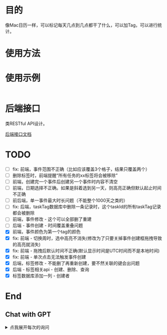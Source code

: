 <!--
 * @Author: LetMeFly
 * @Date: 2024-12-15 16:10:07
 * @LastEditors: LetMeFly.xyz
 * @LastEditTime: 2025-01-09 18:56:06
-->
# 目的

像Mac日历一样，可以标记每天几点到几点都干了什么，可以加Tag，可以进行统计。

# 使用方法



# 使用示例

```

```

# 后端接口

类RESTful API设计。

[后端接口文档](back/README.md)

# TODO

- [ ] fix: 前端，事件范围不正确（比如应该覆盖3个格子，结果只覆盖两个）
- [ ] 删除标签时，前端提醒“所有任务的xx标签将会被移除”
- [ ] 前端，创建完一个事件后创建另一个事件时内容不清空
- [ ] 前端，日期选择不正确。如果是斜着选到另一天，则高亮正确但默认起止时间不正确
- [ ] 前后端，单一事件最大时长问题（不能整个1000天之类的）
- [ ] fix: 后端，taskTag数据库中删除一条记录时，这个taskId的所有taskTag记录都会被删除
- [ ] 前端，事件修改 - 这个可以全部删了重建
- [ ] 后端 - 事件创建 - 时间覆盖重叠问题
- [x] 前端，事件颜色为第一个tag的颜色
- [x] fix: 前端 - 切换周时，选中高亮不消失(修改为了只要关掉事件创建框拖拽导致的高亮就消失)
- [x] fix: 前端 - 拖拽后默认时间不正确(默认显示时间是UTC时间而不是本地时间)
- [x] fix: 前端 - 单次点击无法触发事件创建
- [x] 后端，标签修改 - 不能删了再重新创建，要不然关联的键会出问题
- [x] 后端 - 标签相关api - 创建、删除、查询
- [x] 标签数据库添加一列 - 创建者

# End

## Chat with GPT

<details><summary>点我展开每次的询问</summary>

你了解Mac日历吗

<hr/>

如果我想让ChatGPT帮我使用cloudflare workers创建一个类似Mac日历的应用，我应该怎么告诉它，以使得它能一步一步完成整个项目？

<hr/>

"我需要帮助使用Cloudflare Workers构建一个日历应用（类似Mac日历），支持以下功能：

+ 后端通过Cloudflare Workers实现事件的创建、获取、删除功能，并使用Cloudflare KV存储数据。
+ 前端使用HTML、CSS和JavaScript来显示日历，并支持用户创建、查看、编辑事件。这些前端的文件也是由同一个Cloudflare workers项目返回的。
+ 支持设置事件提醒，并通过浏览器通知提醒用户。
+ 提供API接口：POST /events（创建事件），GET /events（获取事件列表），DELETE /events/{id}（删除事件）。"
+ 支持对事件加Tag，支持分类汇总功能。

完成这个项目需要较大的工作量，请你分步骤逐步完成。

<hr/>

现在我创建好了cloudflare应用，并成功显示了Hello, Cloudflare Workers!

下一步我想编写代码，使得cloudflare返回html页面。

<hr/>

这个页面能够由js读取HTML来实现吗？我不知道cloudflare workers是否允许这么做

<hr/>

我希望将HTML和JavaScript分开，我应该如何部署静态文件？可以在一个项目中实现吗

<hr/>

对于前端页面进行如下修改：

+ 设置默认语言为中文
+ 在head部分引入js：https://letmefly.xyz/Links/Common.js
+ 缩进为4个空格（js文件也是如此）

<hr/>

前端显示成功！请继续

<hr/>

介绍http delete，说明其传参方式

能否像post和get一样传参，而不是通过url的子路径传参

<hr/>

现在我决定不使用KV来存储数据，而是使用D1数据库存储数据。

<hr/>

我在绑定D1数据库的时候，出现了以下报错：

D1 bindings require module-format workers. https://developers.cloudflare.com/workers/reference/migrate-to-module-workers/

<hr/>

TOML写注释

<hr/>

```
name = "api"
type = "module"  # 绑定D1数据库的Workers要求必须为模块格式而不能是脚本格式
compatibility_date = "2024-12-09"
main = "main.js"

d1_databases = [
  { binding = "api", database_id = "40bf17b1-b598-4ad2-aad0-860f2b282cee" }
]
```

报错：

```

 ⛅️ wrangler 3.93.0 (update available 3.95.0)
-------------------------------------------------------

▲ [WARNING] Processing wrangler.toml configuration:

    - 😶 Ignored: "type":
      Most common features now work out of the box with wrangler, including modules, jsx,
  typescript, etc. If you need anything more, use a custom build.


▲ [WARNING] You are about to publish a Workers Service that was last published via the Cloudflare Dashboard.

  Edits that have been made via the dashboard will be overridden by your local code and config.


√ Would you like to continue? ... yes
Total Upload: 5.56 KiB / gzip: 1.92 KiB
Your worker has access to the following bindings:
- D1 Databases:
  - api: 40bf17b1-b598-4ad2-aad0-860f2b282cee

X [ERROR] A request to the Cloudflare API (/accounts/870d2550dd021f035ec8dd56e29f7472/workers/scripts/api) failed.

  D1 bindings require module-format workers.
  https://developers.cloudflare.com/workers/reference/migrate-to-module-workers/ [code: 10021]

  If you think this is a bug, please open an issue at:
  https://github.com/cloudflare/workers-sdk/issues/new/choose
```

<hr/>

我有一个D1数据库：

```sql
CREATE TABLE Users (
    userid INTEGER PRIMARY KEY AUTOINCREMENT, 
    username VARCHAR(255) UNIQUE NOT NULL, 
    password VARCHAR(255) NOT NULL
);

CREATE TABLE User_LoginInfo (
    login_id INTEGER PRIMARY KEY AUTOINCREMENT,
    userid INTEGER NOT NULL,
    loginTime DATETIME NOT NULL,
    loginIp VARCHAR(50),
    passKey VARCHAR(255) NOT NULL,
    FOREIGN KEY (userid) REFERENCES Users(userid)
);
```

我要依据cookie中的passKey去User_LoginInfo中获取userid以便得知是哪个用户创建的任务。

用户只能操作自己创建的任务。

请你对其进行修改。

<hr/>

使用JS往当前域名下创建一个永不过期的cookie，名为passKey，值为123

<hr/>

我想要的主要是日历效果，主要是想记录今天已经完成的一件事情。

<hr/>

我想要的主要是日历效果，主要是想记录今天已经完成的一件事情。

请你不要着急，记住我所提出的所有要求，一步一步来完成。

下面首先设计并创建数据库。

<hr/>

我想要的主要是日历效果，主要是想记录今天已经完成的一件事情。例如我今天学了20分钟Java，我就可以在网页上记录一下，以便后续统计。

请你不要着急，记住我所提出的所有要求，一步一步来完成。

下面首先设计并创建数据库。

我已经创建了Users表、User_LoginInfo表，接下来准备创建Calendar_Tasks表和Calendar_Tags表。

Calendar_Tags表中包含：tagId、tagName、tagColor(十六进制的RGB值)

Calendar_Tasks表中包含：taskId、title、description、startTime(任务开始时间)、during(任务持续时长)、tagId、userid等。

<hr/>

很棒，接下来开始写后端的事件创建、新增、删除函数。

<hr/>

我有一个TagId数据表，现在要设计一个Tasks数据表。

一个Task可以对应多个TagId，Task中还会包含其他信息如taskId、description等。

我应该怎么设计Task表格？

<hr/>

解释这段sql代码

<hr/>

还有一种办法是在Task表中添加一个tags键。

两种解决方案哪个更合适？

<hr/>

我决定使用TaskTag表这种方式。

我有没有必要创建一个taskTag_Id这个键？

<hr/>

我想要的主要是日历效果，主要是想记录今天已经完成的一件事情。例如我今天学了20分钟Java，我就可以在网页上记录一下，以便后续统计。

请你不要着急，记住我所提出的所有要求，一步一步来完成。

下面首先设计并创建数据库。

我已经创建了Users表、User_LoginInfo表，接下来准备创建Calendar_Tasks表、Calendar_Tags表和Calendar_TaskTag表。

Calendar_Tags表中包含：tagId、tagName、tagColor(十六进制的RGB值)

Calendar_Tasks表中包含：taskId、title、description、startTime(任务开始时间)、during(任务持续时长)、userid等。

Calendar_TaskTag表中包含：taskId、TagId。一个任务可能对应着多个标签。

<hr/>

很棒，接下来开始写后端的事件创建、新增、删除函数。

<hr/>

重写一下添加标签的这段代码，每个标签插入一次是不是太低效了？

<hr/>

删除任务的时候，能否直接`DELETE FROM Calendar_Tasks WHERE taskId = ? AND userid = ?;`？

这样在userid和taskid不匹配的时候就会删除失败。

如果是这样，我又应该如何判断是否删除失败了？

<hr/>

现在我写完了后端的 查询、修改、删除 任务的函数，我想先写一个Python脚本模拟发包分别测试一下。

<hr/>

介绍HTTP DELETE

<hr/>

它可以将数据保留在请求体当中吗

<hr/>

```
...
```

现在我写完了后端的 查询、修改、删除 任务的函数，我想先写一个Python脚本模拟发包分别测试一下。

你不需要修改我写的函数，你只需要写一个使用python requests库的脚本，以便我可以运行测试。

<hr/>

```
...
```

现在我写完了后端的 查询、修改、删除 任务的函数，我想先写一个Python脚本模拟发包分别测试一下。

虽然deleteEvent函数可能不是很合适，但是你暂时不需要修改或继续完善它。

你的任务是：写一个python脚本，以便我可以用来测试这三个后端api。

<hr/>

不，现在你不需要修改我的代码

我需要修改代码的时候我会告诉你的。

你只需要完成一件事情，明白吗？

就是写一个python脚本，向后端发送模拟数据包，以便能测试这三个api是否可以正常工作。

<hr/>

```
...
```

现在我写完了后端的 查询、修改、删除 任务的函数，我想先写一个Python脚本模拟发包分别测试一下。

虽然deleteEvent函数可能不是很合适，但是你暂时不需要修改或继续完善它。

你的任务是：写一个python脚本，以便我可以用来测试这三个后端api。

请注意，现在你不需要修改我的代码

我需要修改代码的时候我会告诉你的。

你只需要完成一件事情，明白吗？

就是写一个python脚本，向后端发送模拟数据包，以便能测试这三个api是否可以正常工作。

我不希望继续处理事件删除的功能，你可以理解我这个功能已经完成了。

现在你不要帮我完善其中的删除任务功能，你要做的是写python代码。

<hr/>

我不希望在URL中确定DELETE函数的taskID，我就要不规范地在请求体中传递taskID这个参数。

本次回复中，你只能返回python代码，用python的requests库发送模拟请求，测试后端的三个api

<hr/>

cloudfalre workers如何读取绑定的D1数据库

<hr/>

我绑定的数据库名为CALENDAR_DB，但是缺报错`X [ERROR] Error fetching user ID: ReferenceError: CALENDAR_DB is not defined`

<hr/>

是不是因为我没有初始化本地数据库

<hr/>

我想直接应用生产环境的数据库。
请问我在本地都需要进行哪些操作

<hr/>

wrangler deploy后，线上环境可以正常执行了。

但是wrangler dev后，本地环境报错没有数据表。

<hr/>

配置了`preview_database_id = "40bf17b1-b598-4ad2-aad0-860f2b282cee"`后:

```
wrangler.toml changed...
Your worker has access to the following bindings:
- D1 Databases:
  - CALENDAR_DB: 40bf17b1-b598-4ad2-aad0-860f2b282cee, Preview: (40bf17b1-b598-4ad2-aad0-860f2b282cee) (local)
⎔ Reloading local server...
```

为什么Preview后面会显示一个(local)？

并且我访问`localhost:8787/`还是报错：

```
[wrangler:err] Error: D1_ERROR: no such table: Calendar_Tasks: SQLITE_ERROR
    at D1DatabaseSessionAlwaysPrimary._sendOrThrow (cloudflare-internal:d1-api:129:19)
    at async D1PreparedStatement.all (cloudflare-internal:d1-api:311:46)
    at async Object.fetch (file:///F:/OtherApps/Program/Git/Store/Store20_LeetCode/api/main.js:24:20)
    at async jsonError (file:///F:/OtherApps/Program/Node/node-v16.13.1-win-x64/node_modules/wrangler/templates/middleware/middleware-miniflare3-json-error.ts:22:10)
    at async drainBody (file:///F:/OtherApps/Program/Node/node-v16.13.1-win-x64/node_modules/wrangler/templates/middleware/middleware-ensure-req-body-drained.ts:5:10)
[wrangler:err] Cause: Error: no such table: Calendar_Tasks: SQLITE_ERROR
    at D1DatabaseSessionAlwaysPrimary._sendOrThrow (cloudflare-internal:d1-api:130:24)
    at async D1PreparedStatement.all (cloudflare-internal:d1-api:311:46)
    at async Object.fetch (file:///F:/OtherApps/Program/Git/Store/Store20_LeetCode/api/main.js:24:20)
    at async jsonError (file:///F:/OtherApps/Program/Node/node-v16.13.1-win-x64/node_modules/wrangler/templates/middleware/middleware-miniflare3-json-error.ts:22:10)
    at async drainBody (file:///F:/OtherApps/Program/Node/node-v16.13.1-win-x64/node_modules/wrangler/templates/middleware/middleware-ensure-req-body-drained.ts:5:10)
[wrangler:inf] GET /calendar/events 500 Internal Server Error (61ms)
```

<hr/>

如果我执行：

```
export async function getEvents(request, env) {
    const result = await env.CALENDAR_DB.prepare('SELECT * FROM Calendar_Tasks').all();
    return new Response(JSON.stringify(result.results), {
        headers: { 'Content-Type': 'application/json' },
    });
}
```

则能正常运行。

如果我执行：

```
async function test(CALENDAR_DB) {
    const result = await CALENDAR_DB.prepare('SELECT * FROM Calendar_Tasks').all();
    return new Response(JSON.stringify(result.results), {
        headers: { 'Content-Type': 'application/json' },
    });

}

export async function getEvents(request, env) {
    const CALENDAR_DB = env.CALENDAR_DB;
    return await getUserIdFromPassKey(CLANDER_DB);
}
```

就会报错：`X [ERROR] Uncaught (in promise) ReferenceError: CLANDER_DB is not defined`

<hr/>

```
export function getCookie(request, name) {
    const cookieHeader = request.headers.get("Cookie")
    const cookies = cookieHeader ? cookieHeader.split(';') : []
    for (let cookie of cookies) {
        const [key, value] = cookie.trim().split('=')
        console.log(key, value);
        console.log(`key = ${key}, name = ${name}, key === name: ${key === name}`)
        if (key === name) {
            return value
        }
    }
    return null
}
```

运行结果：

```
passKey 2156456454
key = passKey, name = passkey, key === name: false
```

<hr/>

```
const insertTaskQuery = `
    INSERT INTO Calendar_Tasks (title, description, startTime, during, userid)
    VALUES (?, ?, ?, ?, ?);
`;
const taskValues = [title, description, startTime, during, userid];
const taskResult = await CALENDAR_DB.prepare(insertTaskQuery).bind(...taskValues).run();
```

执行完这行insert语句后，如何知道我insert的那一行的自增id？

能否从taskResult中获得？

<hr/>

我使用的是cloudflare的D1数据库，我应该如何获取？

已知：我的自增id是taskId

<hr/>

```
const insertTaskQuery = `
    INSERT INTO Calendar_Tasks (title, description, startTime, during, userid)
    VALUES (?, ?, ?, ?, ?);
`;
const taskValues = [title, description, startTime, during, userid];
const taskResult = await CALENDAR_DB.prepare(insertTaskQuery).bind(...taskValues).run();
console.log(taskResult);
const taskId = taskResult.lastInsertRowid;
console.log("Inserted taskId:", taskId);
```

运行结果：

```
Object {
  success: true,
  meta: Object,
  results: Array(0)
}
Inserted taskId: undefined
```

<hr/>

数据表`Calendar_Tags`新增一列`creater`，其中`creater`是数据表`Users.userid`的外键。

<hr/>

fk_creater  是什么意思

<hr/>

如果我在创建数据表的时候直接指定这一列并设置外键，那么这个外键约束有名称吗

<hr/>

为什么报错了：

> ALTER TABLE Calendar_Tags ADD CONSTRAINT fk_creater FOREIGN KEY (creater) REFERENCES Users(userid) ON DELETE SET CASCADE;
near "CONSTRAINT": syntax error at offset 30: SQLITE_ERROR

<hr/>

我之前的数据表为：

```
CREATE TABLE Calendar_Tags (
    tagId INTEGER PRIMARY KEY AUTOINCREMENT,
    tagName VARCHAR(255) NOT NULL,
    tagColor VARCHAR(7) NOT NULL
);
```

<hr/>

我还有一个数据表：

```
CREATE TABLE Calendar_TaskTag (
    taskId INTEGER NOT NULL,
    tagId INTEGER NOT NULL,
    PRIMARY KEY (taskId, tagId),
    FOREIGN KEY (taskId) REFERENCES Calendar_Tasks(taskId),
    FOREIGN KEY (tagId) REFERENCES Calendar_Tags(tagId)
);
```

如果我删除数据表`Calendar_Tags`的话，数据表`Calendar_TaskTag`是否会出现问题？

<hr/>

创造者的英文单词怎么拼？

<hr/>

SQLite修改列名 Calendar_Tags.creater改为reator

<hr/>

我有一个SQLite表：

```
CREATE TABLE Calendar_TaskTag (
    taskId INTEGER NOT NULL,
    tagId INTEGER NOT NULL,
    PRIMARY KEY (taskId, tagId),
    FOREIGN KEY (taskId) REFERENCES Calendar_Tasks(taskId),
    FOREIGN KEY (tagId) REFERENCES Calendar_Tags(tagId)
);
```

我想将表修改为：

当tagId或taskId被删除时，自动删除这一行。

<hr/>

HTTP请求中，有GET、POST、DELETE等方法。

比如我想对一个标签进行操作，则可以通过GET获取标签，POST创建标签，DELETE删除标签。

如果我想修改标签，我应该使用什么新的请求方法？可否在不修改uri的前提下完成？

<hr/>

我想使用HTTP PUT方法修改一个标签的标签名，我应该怎么设计后端服务？

<hr/>

RESTful API 是什么

<hr/>

现在我已经完成了后端并完成了测试。我要开始设计前端页面了。请模仿Mac日历进行设计。

要求：
+ 前端显示一个日历，日历默认显示当前一周，可以点击切换按钮切换到上一周或下一周。
+ 从周一到周日每天显示一列，从0点到24点每小时显示一行。若页面无法显示完所有行则显示滚动条，默认从早上7点开始显示
+ 在某一天，我可以通过鼠标拖拽的方式选中一段时间，创建一个事件。
+ 也可以创建修改标签、修改事件（其实是先删除再新建）

其中，我已有的后端接口如下：

```

```

如果所需步骤较多，请你一步一步帮我实现。

<hr/>

内容太多了，请一步一步完成。

首先完成HTML所需代码，注意定义好元素以便后续CSS和JS的编写。

注意，本次及以后的任何一次回复中，都不能将代码写死。

例如今天的日期、要创建的事件等，都要实时获取或接收用户输入。这也就要求你预留下用户输入框（如果需要）

<hr/>

js判断url是否以/结尾。（注意路径中可能含有参数）

<hr/>

我是在cloudflare workers中判断的

```
export async function indexHTML(request) {
    const url = new URL(request.url);
    if (!url.pathname.endsWith('/')) {
        
    }
```

如果不是以`/`结尾则重定向

<hr/>

解释重定向301和302

<hr/>

好的，现在请开始编写css所需代码

<hr/>

<!-- 编写js，我有一个moduleRoutes字典，例如：

```
const moduleRoutes = {
    '/': index,
    '/font/*': front,
    '/events': events,
    '/tags': tags,
};
```

我有一个url，如`/f -->

<hr/>

js判断一个键值是否在字典中

<hr/>

接下来请开始编写JS

注意要能满足我要求的所有操作。

要求：
+ 前端显示一个日历，日历默认显示当前一周，可以点击切换按钮切换到上一周或下一周。
+ 从周一到周日每天显示一列，从0点到24点每小时显示一行。若页面无法显示完所有行则显示滚动条，默认从早上7点开始显示
+ 在某一天，我可以通过鼠标拖拽的方式选中一段时间，创建一个事件。
+ 也可以创建修改标签、修改事件（其实是先删除再新建）

如果无法一次实现，可以分多次进行。

<hr/>

JS在``中包含符号`

<hr/>

JS在``中包含符号`${}

<hr/>

你的css编写失败，好丑，很多内容都没有样式，例如prevWeekBtn等很多元素。

请结合HTML内容编写

<hr/>

018.ChatLogWithGPT.Cloudflare - Workers - LetCalendar.675e8d02-7344-8001-951f-c6d26870832e.json

<hr/>

我有一个前端页面，是模仿Mac日历制作的事件记录统计工具，后端接口已经完成。

要实现功能如下：

+ 前端显示一个日历，日历默认显示当前一周，可以点击切换按钮切换到上一周或下一周。
+ 从周一到周日每天显示一列，从0点到24点每小时显示一行。若页面无法显示完所有行则显示滚动条，默认从早上7点开始显示
+ 在某一天，我可以通过鼠标拖拽的方式选中一段时间，创建一个事件。
+ 也可以创建修改标签、修改事件（其实是先删除再新建）

前端页面内容如下：

```

```

现在请你帮我撰写一个css来美化之

<hr/>

我想让你逐步完成所有所需代码，可以吗？

现在请首先编写css，让界面看起来美观一些

<hr/>

依据html编写css

```

```

<hr/>

使用Cloudflare workers返回html、css、js时，headers分别应该怎么写

<hr/>

js数组取值最后一个元素

<hr/>

filePath是`style.css`等，如何提取出文件类型`css`

<hr/>

js取值失败时默认值

<hr/>

js字典取值失败时默认值

<hr/>

进行如下更改：

1. 我要的是可以拖拽的表格形式，而不是每一列都显示一遍几点到几点。时间只在最左边显示一次
2. 请填满整个页面，而不是只在屏幕中间显示一部分。当整个页面都无法显示所有表格时，再出现滚动条

<hr/>

想要只在最左边显示一次时间，是不是也要修改一下HTML

<hr/>

根据这个html来写CSS

```
{{index4.html}}
```

<hr/>

好看多了，但周一到周日为什么是竖着显示的？而不是水平占满一行

<hr/>

<!-- 算了，GPT不行，还是一点一点写吧。 -->

我想要设计一个HTML，模仿Mac日历。

整体上是一个可以拖拽的表格：

+ 水平平均分成7份，代表周一到周日
+ 竖直分成0-24点共24份

我可以在表格上拖拽一天的几点到几点，实现事件的添加。

你不需要给出具体代码，请告诉我应该使用哪些HTML结构

<hr/>

如何实现拖拽选中，而不是拖拽移动？

<hr/>

我想写一个HTML页面，模仿Mac日历，具体功能如下：

页面是一个日期表格，每一列代表一天，每一行是1h。

我可以在某一列中使用鼠标从上到下拖拽移动一些时间段并显示为其他颜色。

<hr/>

有一个问题是否可以解决？

就是我在表格中上下拖拽的时候，鼠标会选中第一列的文字

<hr/>

解释html的mousedown、mouseup、mouseover事件

<hr/>

我的一个html页面使用了第三方js <script src="xxx"></script>，这个js加载较慢，导致这个js加载出来之前，我的页面会卡住不渲染。

如何解决这一问题？

<hr/>

我这个js脚本完全可以后台加载，后台执行，和其他脚本没有依赖。

<hr/>

html表格，设置所有列等宽。

<hr/>

请不要在代码中使用固定值，这样无法适应各种规格的屏幕

<hr/>

如何将一个表格在后台悄悄地分为4份，每15分钟一份，但是用户看不出来。

<hr/>

如何将一个表格在后台悄悄地从上到下均分为4份，每15分钟一份，但是用户看不出来。

用户选择的时候会依据鼠标位置，高亮选中的小格子的部分。

<hr/>

我在写一个模仿Mac日历的HTML，当前html源码为
```

```
当前css源码为
```

```
当前js源码为
```

```
如果你了解了，请回复好的，并等待我的下一步指令

<hr/>

我想在表头上添加日期，默认显示当前这一周（使用js实时获取）。

加上左右两个箭头，点击可以切换到上一周或下一周。

<hr/>

我的后端接口如下，如果你了解了，请回复好的，并等待我的下一步指令

```

```

<hr/>

我想在拖拽选中一段时间时，弹出一个框。

在框里，可以创建事件并选择一个或多个标签。

创建事件时，可以输入事件标题、事件描述，默认依据用户的拖拽范围给定一个起止时间，用户也可以调整起止时间。

<hr/>

我有一个Calendar_Tasks数据表，里面有task信息和userid信息；
我有一个Calendar_TaskTag数据表，里面有taskId和tagId的对应信息。

我想通过userid查询出这个user的所有任务，以及每个任务对应的tagId。我应该如何查询？

```
```

<hr/>

解释left join

<hr/>

这样查询的效率如何

<hr/>

left join的时间复杂度是多少？

<hr/>

这样左表中的信息是不是会一个tag重复一次

<hr/>

GROUP_CONCAT这个好，请详细解释之

<hr/>

如果task表列比较多的话，可否Select task.*

<hr/>

这样会每个userid都关联一次，我可用做到只管理指定userid的task吗？

我尝试如下代码报错了：

```
SELECT
    Calendar_Tasks.*,
    GROUP_CONCAT(Calendar_TaskTag.tagId) as tagIds
FROM
    Calendar_Tasks
LEFT JOIN
    Calendar_TaskTag
ON
    Calendar_Tasks.taskId = Calendar_TaskTag.taskId
GROUP BY
    Calendar_Tasks.taskId
WHERE
    Calendar_Tasks.userid = 1
```

<hr/>

解释js：date.toISOString().slice(0, 16)

<hr/>

Date对象如何+8h

<hr/>

如果使用setHours方法是否会导致时间超出24h

<hr/>

document.getElementById('eventStartTime').value的格式为string，例如2025-01-11T02:00

我想格式不变，但将其转为8h后的时间字符串

<hr/>

手动计算太麻烦了，请使用Date一行实现

<hr/>

css设置具有today这个class的tr中的td：

左边框和右边框为其他颜色，最后一个tr的td的下边框也为这个颜色

<hr/>

我想在页面加载时，将所有属于本周的的event渲染到日历上。

只需要将对应单元格高亮（如果时间不是整数则高亮单元格对应百分比的部分），并将title显示在单元格内（可换行，显示不全可使用省略号）

鼠标悬浮在对应事件上时，显示具体信息（description、起止时间等）。

events数据示例如下：

```json
[{"taskId":1,"title":"开发","description":"Let Calendar开发","startTime":"2024-12-17T10:00:00","during":60,"userid":1,"tagIds":null},{"taskId":13,"title":"开发","description":"LetCalendar开发","startTime":"2024-12-20T10:00:00","during":60,"userid":1,"tagIds":"1"}]
```

当前代码框架为：

```javascript
/**
     * 将事件数据渲染到日历上
     * @param {JSON} events - 事件列表
     */
    function renderEvent(events) {
        
    }
    // 加载并显示事件
    function showEvent() {
        console.log('loading events');
        const tagsUrl = 'back/events.json';  // 记得修改为真正的相对路径
        // const tagsUrl = './events';
        fetch(tagsUrl, {
            credentials: 'include' // 包含Cookie
        })
        .then(response => response.json())
        .then(data => {
            renderEvent(data);
        })
        .catch(error => console.error('Error loading events:', error));
    }
    setTimeout(() => {
        showEvent();
    }, 10);
```

<hr/>

太棒了！但是请进行如下修改：

1. 如果一个事件无法填满单元格，则起始部分从单元格下方开始填充（而不是上方填充下方空白）
2. 填充加一个边框，注意跨单元格的问题，一个事件只加一个外边框
3. 一个事件可能并不是这周的事件，那么请不予显示

<hr/>

请进行如下修改：

1. events中的数据是UTC时间，请先将其转为UTC+8后再渲染

<hr/>

js的``中都有哪些会转义哪些不会转义

<hr/>

`sfs\nsf`会转义吗

<hr/>

js 列表新增元素

<hr/>

css设置颜色时设置透明度。

颜色类型：#ffaa00

<hr/>

我想使用方法： background-color: #ffaa0080; /* 50% 透明度 */

这样的话，30%的透明度应该如何表示？

<hr/>

解释这段代码`Array.from(document.querySelectorAll('input[name="tags"]:checked')).map(input => parseInt(input.value))`

<hr/>

js将"2,6"这种使用逗号隔开的数字转为列表下的数字

<hr/>

js中setTimeOut了a函数，setTimeOut了b函数。
a函数会修改一个全局变量
b函数的执行依赖这个全局变量。
应该怎么做？

<hr/>

js的fetch是异步的吗？

```javascript
fetch(xxx)
console.log(1)
```

这样是等fetch执行完才console.log还是fetch执行过程中就log了

<hr/>

我这段代码为什么执行的时候有时会先loadTag，有时会先renderEvent？

```

```

<hr/>

js中，a函数和b函数可以同时异步执行，c函数需要依赖a函数的结果和b函数的结果。
我应该怎么做？

<hr/>

请解释之

<hr/>

如果a函数和b函数不想使用Promise的话，还有办法吗

<hr/>

我的a函数是fetch一个资源，b函数也是fetch一个资源。
fetch之后会将结果存入一个全局变量。
c函数使用这两个结果进行计算。
我应该怎么做？

<hr/>
<hr/>
<hr/>
<hr/>
<hr/>
<hr/>
<hr/>
<hr/>
<hr/>
<hr/>
<hr/>
<hr/>
<hr/>
<hr/>

</details>